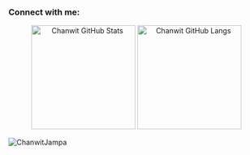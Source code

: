 <h3 align="left">Connect with me:</h3>
<p align="left">



<p align="center">
  <img alt="Chanwit GitHub Stats" height="205px" src="https://github-readme-stats.vercel.app/api?username=ChanwitJampa&theme=noctis_minimus&hide_border=true&show_icons=true&count_private=true">
  <img alt="Chanwit GitHub Langs" height="205px" src="https://github-readme-stats.vercel.app/api/top-langs/?username=ChanwitJampa&theme=noctis_minimus&hide_border=true&show_icons=true&langs_count=3">
</p>
<p><img align="center" src="https://github-readme-streak-stats.herokuapp.com/?user=ChanwitJampa&" alt="ChanwitJampa" /></p>
